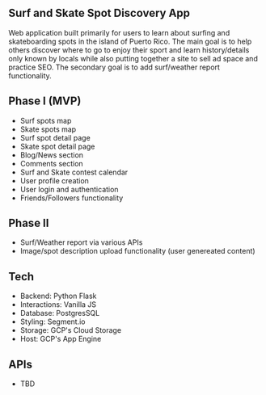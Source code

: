 ## Surf and Skate Spot Discovery App

Web application built primarily for users to learn about surfing and skateboarding spots in the island of Puerto Rico. The main goal is to help others discover where to go to enjoy their sport and learn history/details only known by locals while also putting together a site to sell ad space and practice SEO. The secondary goal is to add surf/weather report functionality.

## Phase I (MVP)
- Surf spots map
- Skate spots map
- Surf spot detail page
- Skate spot detail page
- Blog/News section
- Comments section
- Surf and Skate contest calendar
- User profile creation
- User login and authentication
- Friends/Followers functionality

## Phase II
- Surf/Weather report via various APIs
- Image/spot description upload functionality (user genereated content)

## Tech
- Backend: Python Flask
- Interactions: Vanilla JS
- Database: PostgresSQL
- Styling: Segment.io
- Storage: GCP's Cloud Storage
- Host: GCP's App Engine

## APIs
- TBD